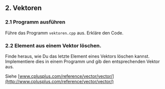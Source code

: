
## 2. Vektoren

### 2.1 Programm ausführen

Führe das Programm `vektoren.cpp` aus. Erkläre den Code.

### 2.2 Element aus einem Vektor löschen.

Finde heraus, wie Du das letzte Element eines Vektors löschen kannst. Implementiere dies in einem Programm und gib den entsprechenden Vektor aus.

Siehe [www.cplusplus.com/reference/vector/vector/](http://www.cplusplus.com/reference/vector/vector/) 
